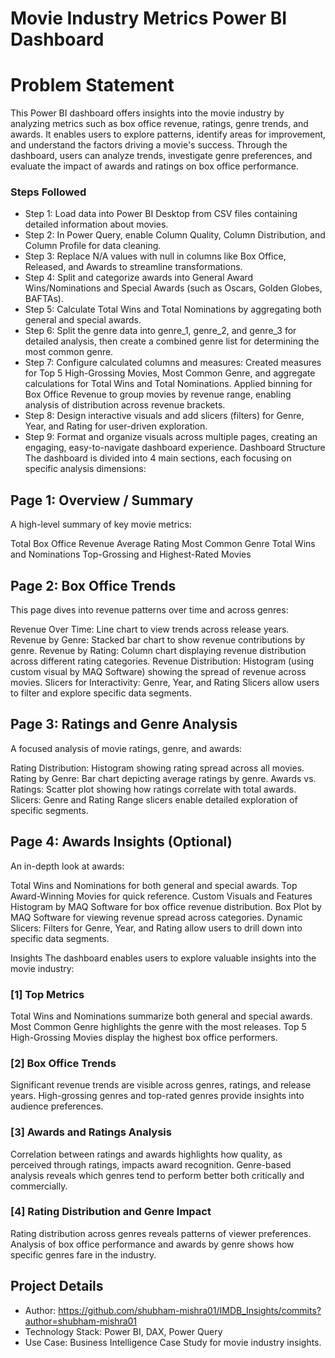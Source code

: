 # Movie Industry Metrics Power BI Dashboard
# Problem Statement
This Power BI dashboard offers insights into the movie industry by analyzing metrics such as box office revenue, ratings, genre trends, and awards. It enables users to explore patterns, identify areas for improvement, and understand the factors driving a movie's success. Through the dashboard, users can analyze trends, investigate genre preferences, and evaluate the impact of awards and ratings on box office performance.

### Steps Followed
- Step 1: Load data into Power BI Desktop from CSV files containing detailed information about movies.
- Step 2: In Power Query, enable Column Quality, Column Distribution, and Column Profile for data cleaning.
- Step 3: Replace N/A values with null in columns like Box Office, Released, and Awards to streamline transformations.
- Step 4: Split and categorize awards into General Award Wins/Nominations and Special Awards (such as Oscars, Golden Globes, BAFTAs).
- Step 5: Calculate Total Wins and Total Nominations by aggregating both general and special awards.
- Step 6: Split the genre data into genre_1, genre_2, and genre_3 for detailed analysis, then create a combined genre list for determining the most common genre.
- Step 7: Configure calculated columns and measures:
Created measures for Top 5 High-Grossing Movies, Most Common Genre, and aggregate calculations for Total Wins and Total Nominations.
Applied binning for Box Office Revenue to group movies by revenue range, enabling analysis of distribution across revenue brackets.
- Step 8: Design interactive visuals and add slicers (filters) for Genre, Year, and Rating for user-driven exploration.
- Step 9: Format and organize visuals across multiple pages, creating an engaging, easy-to-navigate dashboard experience.
Dashboard Structure
The dashboard is divided into 4 main sections, each focusing on specific analysis dimensions:

## Page 1: Overview / Summary
A high-level summary of key movie metrics:

Total Box Office Revenue
Average Rating
Most Common Genre
Total Wins and Nominations
Top-Grossing and Highest-Rated Movies
## Page 2: Box Office Trends
This page dives into revenue patterns over time and across genres:

Revenue Over Time: Line chart to view trends across release years.
Revenue by Genre: Stacked bar chart to show revenue contributions by genre.
Revenue by Rating: Column chart displaying revenue distribution across different rating categories.
Revenue Distribution: Histogram (using custom visual by MAQ Software) showing the spread of revenue across movies.
Slicers for Interactivity:
Genre, Year, and Rating Slicers allow users to filter and explore specific data segments.
## Page 3: Ratings and Genre Analysis
A focused analysis of movie ratings, genre, and awards:

Rating Distribution: Histogram showing rating spread across all movies.
Rating by Genre: Bar chart depicting average ratings by genre.
Awards vs. Ratings: Scatter plot showing how ratings correlate with total awards.
Slicers:
Genre and Rating Range slicers enable detailed exploration of specific segments.
## Page 4: Awards Insights (Optional)
An in-depth look at awards:

Total Wins and Nominations for both general and special awards.
Top Award-Winning Movies for quick reference.
Custom Visuals and Features
Histogram by MAQ Software for box office revenue distribution.
Box Plot by MAQ Software for viewing revenue spread across categories.
Dynamic Slicers: Filters for Genre, Year, and Rating allow users to drill down into specific data segments.

Insights
The dashboard enables users to explore valuable insights into the movie industry:

### [1] Top Metrics
Total Wins and Nominations summarize both general and special awards.
Most Common Genre highlights the genre with the most releases.
Top 5 High-Grossing Movies display the highest box office performers.
### [2] Box Office Trends
Significant revenue trends are visible across genres, ratings, and release years.
High-grossing genres and top-rated genres provide insights into audience preferences.
### [3] Awards and Ratings Analysis
Correlation between ratings and awards highlights how quality, as perceived through ratings, impacts award recognition.
Genre-based analysis reveals which genres tend to perform better both critically and commercially.
### [4] Rating Distribution and Genre Impact
Rating distribution across genres reveals patterns of viewer preferences.
Analysis of box office performance and awards by genre shows how specific genres fare in the industry.
## Project Details
- Author: https://github.com/shubham-mishra01/IMDB_Insights/commits?author=shubham-mishra01
- Technology Stack: Power BI, DAX, Power Query
- Use Case: Business Intelligence Case Study for movie industry insights.
